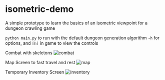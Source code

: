 # isometric-demo
A simple prototype to learn the basics of an isometric viewpoint for a dungeon crawling game

`python main.py` to run with the default dungeon generation algorithm
`-h` for options, and `[h]` in game to view the controls

Combat with skeletons
![combat](https://i.imgur.com/05BCpiY.png)

Map Screen to fast travel and rest
![map](https://i.imgur.com/F3QT76U.png)

Temporary Inventory Screen
![inventory](https://i.imgur.com/5xKjzVh.png)